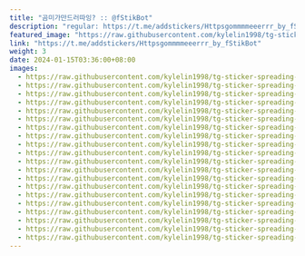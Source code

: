 ```yaml
---
title: "곰미가만드러따잉? :: @fStikBot"
description: "regular: https://t.me/addstickers/Httpsgommmmeeerrr_by_fStikBot"
featured_image: "https://raw.githubusercontent.com/kylelin1998/tg-sticker-spreading-worldwide-images/main/img/629e540c-408e-47a9-95bf-1f4a78f7b9f2.jpg"
link: "https://t.me/addstickers/Httpsgommmmeeerrr_by_fStikBot"
weight: 3
date: 2024-01-15T03:36:00+08:00
images:
  - https://raw.githubusercontent.com/kylelin1998/tg-sticker-spreading-worldwide-images/main/img/629e540c-408e-47a9-95bf-1f4a78f7b9f2.jpg
  - https://raw.githubusercontent.com/kylelin1998/tg-sticker-spreading-worldwide-images/main/img/15b222d3-466a-402e-83c5-6f00e0d10403.jpg
  - https://raw.githubusercontent.com/kylelin1998/tg-sticker-spreading-worldwide-images/main/img/9011466b-ad27-4929-9af1-dc45bd24e740.jpg
  - https://raw.githubusercontent.com/kylelin1998/tg-sticker-spreading-worldwide-images/main/img/5d11efa0-a205-411b-a466-55ea59c98f95.jpg
  - https://raw.githubusercontent.com/kylelin1998/tg-sticker-spreading-worldwide-images/main/img/210f0a36-b085-4a45-9222-b6c4603c69c5.jpg
  - https://raw.githubusercontent.com/kylelin1998/tg-sticker-spreading-worldwide-images/main/img/6d575a9f-e305-41bb-aac7-dc884ae36f25.jpg
  - https://raw.githubusercontent.com/kylelin1998/tg-sticker-spreading-worldwide-images/main/img/86fa8609-8aad-483f-bcf3-a9b9ce70ad73.jpg
  - https://raw.githubusercontent.com/kylelin1998/tg-sticker-spreading-worldwide-images/main/img/0c4161a4-4150-4f2d-ac55-3b42a39378fe.jpg
  - https://raw.githubusercontent.com/kylelin1998/tg-sticker-spreading-worldwide-images/main/img/99d0d04d-74b3-47d2-a533-3db2f9576278.jpg
  - https://raw.githubusercontent.com/kylelin1998/tg-sticker-spreading-worldwide-images/main/img/f2d4db7b-d7e2-4d23-933e-821906507941.jpg
  - https://raw.githubusercontent.com/kylelin1998/tg-sticker-spreading-worldwide-images/main/img/5374fb75-9331-4f47-8ee0-76e4263ff14e.jpg
  - https://raw.githubusercontent.com/kylelin1998/tg-sticker-spreading-worldwide-images/main/img/d772a262-39b1-45a8-bfbe-5d42bdc6acc1.jpg
  - https://raw.githubusercontent.com/kylelin1998/tg-sticker-spreading-worldwide-images/main/img/e6ea65b0-3be2-4ffd-9d3a-f1a66dd0f5a8.jpg
  - https://raw.githubusercontent.com/kylelin1998/tg-sticker-spreading-worldwide-images/main/img/4fee708b-a5a8-449c-8da1-39703435d015.jpg
  - https://raw.githubusercontent.com/kylelin1998/tg-sticker-spreading-worldwide-images/main/img/021c84e3-eebe-4f5e-914e-7947ed45cff3.jpg
  - https://raw.githubusercontent.com/kylelin1998/tg-sticker-spreading-worldwide-images/main/img/43d941c5-b17b-4b86-9d5d-3472fa04d909.jpg
  - https://raw.githubusercontent.com/kylelin1998/tg-sticker-spreading-worldwide-images/main/img/f68e254c-bbd2-422f-81a3-43dff83a6d5e.jpg
  - https://raw.githubusercontent.com/kylelin1998/tg-sticker-spreading-worldwide-images/main/img/473ea791-42f6-47cd-9947-4e46e8d575fc.jpg
  - https://raw.githubusercontent.com/kylelin1998/tg-sticker-spreading-worldwide-images/main/img/5c647ed7-d130-450b-93fb-7cbb329e3676.jpg
  - https://raw.githubusercontent.com/kylelin1998/tg-sticker-spreading-worldwide-images/main/img/c686dc03-2805-4036-b29b-5f5095380e33.jpg
---
```

